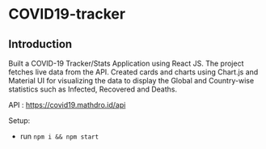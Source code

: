 # COVID19-tracker 



## Introduction

Built a COVID-19 Tracker/Stats Application using React JS. The project
fetches live data from the API. Created cards and charts using Chart.js
and Material UI for visualizing the data to display the Global and
Country-wise statistics such as Infected, Recovered and Deaths.

API : https://covid19.mathdro.id/api

Setup:
- run ```npm i && npm start```
